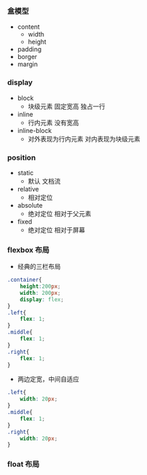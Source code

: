 


### 盒模型

- content
  - width
  - height
- padding
- borger
- margin

### display

- block
  - 块级元素 固定宽高 独占一行
- inline
  - 行内元素 没有宽高
- inline-block
  - 对外表现为行内元素 对内表现为块级元素

### position

- static
  - 默认 文档流
- relative
  - 相对定位
- absolute
  - 绝对定位 相对于父元素
- fixed
  - 绝对定位 相对于屏幕

### flexbox 布局

- 经典的三栏布局

```css
.container{
    height:200px;
    width: 200px;
    display: flex;
}
.left{
    flex: 1;
}
.middle{
    flex: 1;    
}
.right{
    flex: 1;
}
```

- 两边定宽，中间自适应

```css
.left{
    width: 20px;
}
.middle{
    flex: 1;    
}
.right{
    width: 20px;
}
```

### float 布局

